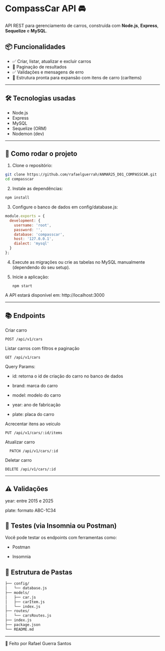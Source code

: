 # CompassCar API 🚘

API REST para gerenciamento de carros, construída com **Node.js**, **Express**, **Sequelize** e **MySQL**.

## 📦 Funcionalidades

- ✅ Criar, listar, atualizar e excluir carros
- 📄 Paginação de resultados
- ✅ Validações e mensagens de erro
- 📂 Estrutura pronta para expansão com itens de carro (carItems)

---

## 🛠 Tecnologias usadas

- Node.js
- Express
- MySQL
- Sequelize (ORM)
- Nodemon (dev)

---

## 🚀 Como rodar o projeto

1. Clone o repositório:

```bash
git clone https://github.com/rafaelguerrah/ANMAR25_D01_COMPASSCAR.git
cd compasscar
````
2. Instale as dependências:
````bash
npm install
`````
3. Configure o banco de dados em config/database.js:
````js
module.exports = {
  development: {
    username: 'root',
    password: '',
    database: 'compasscar',
    host: '127.0.0.1',
    dialect: 'mysql'
  }
};
````
4. Execute as migrações ou crie as tabelas no MySQL manualmente (dependendo do seu setup).
   
5. Inicie a aplicação:
   ````
   npm start
   ````
  A API estará disponível em: http://localhost:3000
 
 ---
 
## 📚 Endpoints
Criar carro
````http
POST /api/v1/cars
````
Listar carros com filtros e paginação
````http
GET /api/v1/cars
````
Query Params:

- id: retorna o id de criação do carro no banco de dados

- brand: marca do carro

- model: modelo do carro

- year: ano de fabricação

- plate: placa do carro

Acrecentar itens ao veiculo
````http
PUT /api/v1/cars/:id/items
````

  Atualizar carro
````http
  PATCH /api/v1/cars/:id
````

Deletar carro
````http
DELETE /api/v1/cars/:id
````
---

## ⚠️ Validações
year: entre 2015 e 2025

plate: formato ABC-1C34

## 🧪 Testes (via Insomnia ou Postman)
Você pode testar os endpoints com ferramentas como:

 - Postman

- Insomnia

 ## 📁 Estrutura de Pastas
 ````bash
├── config/
│   └── database.js
├── models/
│   ├── car.js
│   ├── carItem.js
│   └── index.js
├── routes/
│   └── carsRoutes.js
├── index.js
├── package.json
└── README.md
````


---

🧠 
Feito por Rafael Guerra Santos











